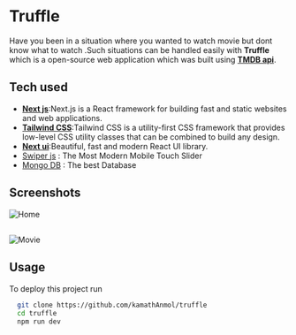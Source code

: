 # Truffle

Have you been in a situation where you wanted to watch movie but dont know what to watch .Such situations can be handled easily with **Truffle** which is a open-source web application which was built using [**TMDB api**](https://developer.themoviedb.org/).

## Tech used

- [**Next js**](https://nextjs.org/):Next.js is a React framework for building fast and static websites and web applications.
- [**Tailwind CSS**](https://tailwindcss.com/):Tailwind CSS is a utility-first CSS framework that provides low-level CSS utility classes that can be combined to build any design.
- [**Next ui**](https://nextui.org/):Beautiful, fast and modern React UI library.
- [Swiper js](https://swiperjs.com/) : The Most Modern Mobile Touch Slider
- [Mongo DB](https://www.mongodb.com/) : The best Database

## Screenshots

![Home](http://0x0.st/HVJk.png)

##

![Movie](http://0x0.st/HVJd.png)

## Usage

To deploy this project run

```bash
  git clone https://github.com/kamathAnmol/truffle
  cd truffle
  npm run dev
```
